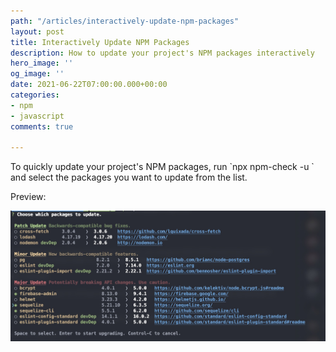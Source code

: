 ```yaml
---
path: "/articles/interactively-update-npm-packages"
layout: post
title: Interactively Update NPM Packages
description: How to update your project's NPM packages interactively
hero_image: ''
og_image: ''
date: 2021-06-22T07:00:00.000+00:00
categories:
- npm
- javascript
comments: true

---
```

To quickly update your project's NPM packages, run \`npx npm-check -u \` and select the packages you want to update from the list.

Preview:

![](../assets/img/eoydospu0aidiqo.jpeg)